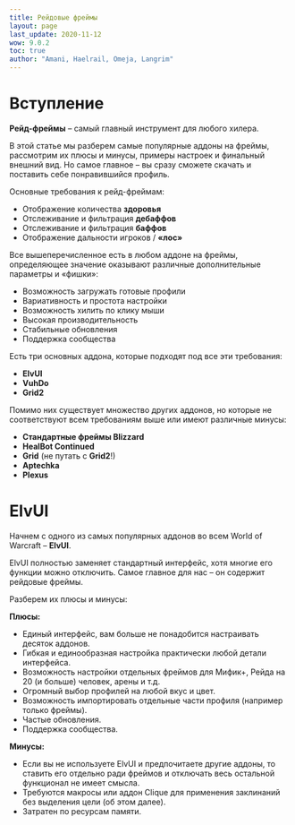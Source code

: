 ```yaml
---
title: Рейдовые фреймы
layout: page
last_update: 2020-11-12 
wow: 9.0.2
toc: true
author: "Amani, Haelrail, Omeja, Langrim"
---
```


# Вступление

**Рейд-фреймы** – самый главный инструмент для любого хилера. 

В этой статье мы разберем самые популярные аддоны на фреймы, рассмотрим их плюсы и минусы, примеры настроек и финальный внешний вид. Но самое главное – вы сразу сможете скачать и поставить себе понравившийся профиль.

Основные требования к рейд-фреймам:

* Отображение количества **здоровья**
* Отслеживание и фильтрация **дебаффов**
* Отслеживание и фильтрация **баффов**
* Отображение дальности игроков / **«лос»**

Все вышеперечисленное есть в любом аддоне на фреймы, определяющее значение оказывают различные дополнительные параметры и «фишки»:

* Возможность загружать готовые профили
* Вариативность и простота настройки
* Возможность хилить по клику мыши
* Высокая производительность
* Стабильные обновления
* Поддержка сообщества

Есть три основных аддона, которые подходят под все эти требования:

* **ElvUI**
* **VuhDo**
* **Grid2**

Помимо них существует множество других аддонов, но которые не соответствуют всем требованиям выше или имеют различные минусы:


* **Стандартные фреймы Blizzard**
* **HealBot Continued**
* **Grid** (не путать с **Grid2**!)
* **Aptechka**
* **Plexus**

# ElvUI 

Начнем с одного из самых популярных аддонов во всем World of Warcraft – **ElvUI**.

ElvUI полностью заменяет стандартный интерфейс, хотя многие его функции можно отключить. Самое главное для нас – он содержит рейдовые фреймы.

Разберем их плюсы и минусы:

**Плюсы:**

* Единый интерфейс, вам больше не понадобится настраивать десяток аддонов.
* Гибкая и единообразная настройка практически любой детали интерфейса.
* Возможность настройки отдельных фреймов для Мифик+, Рейда на 20 (и больше) человек, арены и т.д.
* Огромный выбор профилей на любой вкус и цвет.
* Возможность импортировать отдельные части профиля (например только фреймы).
* Частые обновления.
* Поддержка сообщества.

**Минусы:**

* Если вы не используете ElvUI и предпочитаете другие аддоны, то ставить его отдельно ради фреймов и отключать весь остальной функционал не имеет смысла.
* Требуются макросы или аддон Clique для применения заклинаний без выделения цели (об этом далее).
* Затратен по ресурсам памяти.
